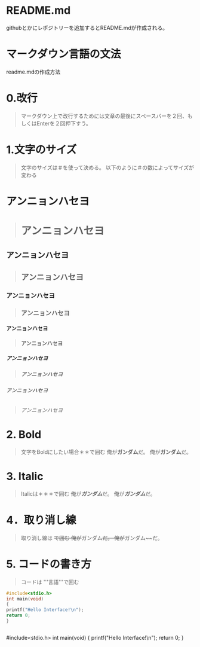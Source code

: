 # README.md  
githubとかにレポジトリーを追加するとREADME.mdが作成される。

# マークダウン言語の文法  
readme.mdの作成方法  

# 0.改行  
> マークダウン上で改行するためには文章の最後にスペースバーを２回、もしくはEnterを２回押下すう。  

# 1.文字のサイズ  
> 文字のサイズは＃を使って決める。 以下のように＃の数によってサイズが変わる  

# アンニョンハセヨ
> # アンニョンハセヨ
## アンニョンハセヨ
> ## アンニョンハセヨ
### アンニョンハセヨ
> ### アンニョンハセヨ
#### アンニョンハセヨ
> #### アンニョンハセヨ
##### アンニョンハセヨ
> ##### アンニョンハセヨ
###### アンニョンハセヨ
> ###### アンニョンハセヨ

# 2. Bold
> 文字をBoldにしたい場合＊＊で囲む
俺が**ガンダム**だ。
> 俺が**ガンダム**だ。

# 3. Italic
> Italicは＊＊＊で囲む
俺が***ガンダム***だ。
> 俺が***ガンダム***だ。

# 4．取り消し線
> 取り消し線は ~~で囲む
俺が~~ガンダム~~だ。
> 俺が~~ガンダム~~だ。

# 5. コードの書き方
> コードは '''言語'''で囲む
```c
#include<stdio.h>
int main(void)
{
printf("Hello Interface!\n");
return 0;
}
```

> ```c
#include<stdio.h>
int main(void)
{
printf("Hello Interface!\n");
return 0;
}
```